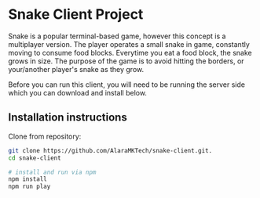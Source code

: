 # Snake Client Project

Snake is a popular terminal-based game, however this concept is a multiplayer version. 
The player operates a small snake in game, constantly moving to consume food blocks. Everytime you eat a food block, the snake grows in size. The purpose of the game is to avoid hitting the borders, or your/another player's snake as they grow. 

Before you can run this client, you will need to be running the server side which you can download and install below.

## Installation instructions

Clone from repository:

```bash
git clone https://github.com/AlaraMKTech/snake-client.git.
cd snake-client

# install and run via npm
npm install
npm run play
```



